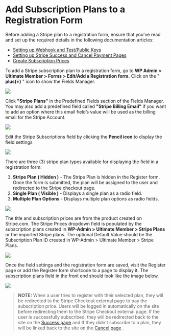 ---
---
# Add Subscription Plans to a Registration Form
 Before adding a Stripe plan to a registration form, ensure that you've read and set up the required details in the following documentation articles:

- [Setting up Webhook and Test/Public Keys](/docs-v3/um-stripe/article/1607-stripe-setting-up-webhook-and-test-public-keys)
- [Setting up Stripe Success and Cancel Payment Pages](/docs-v3/um-stripe/article/1609-stripe---setting-up-stripe-success-and-cancel-payment-pages)
- [Create Subscription Prices](/docs-v3/um-stripe/article/1617-create-subscription-prices)

 To add a Stripe subscription plan to a registration form, go to <strong>WP Admin &gt; Ultimate Member &gt; Forms &gt; Edit/Add a Registration form.</strong> Click on the " <strong>plus(</strong><strong>+)</strong> " icon to show the Fields Manager.

  ![](https://s3.amazonaws.com/helpscout.net/docs/assets/561c96629033600a7a36d662/images/63f9015b188a9d242a7d5efd/file-byXinfFcVn.png)

 Click <strong>"Stripe Plans"</strong> in the Predefined Fields section of the Fields Manager. You may also add a predefined field called <strong>"Stripe Billing Email"</strong> if you want to add an option where this email field’s value will be used as the billing email for the Stripe Account.

  ![](https://s3.amazonaws.com/helpscout.net/docs/assets/561c96629033600a7a36d662/images/6477124d936c7945969ed386/file-XziKAiWqHD.png)

 Edit the Stripe Subscriptions field by clicking the <strong>Pencil icon</strong> to display the field settings

  ![](https://s3.amazonaws.com/helpscout.net/docs/assets/561c96629033600a7a36d662/images/647715e57360c921d3f9cee2/file-pH6QG9xjqG.png)

 There are three (3) stripe plan types available for displaying the field in a registration form:

1. <strong>Stripe Plan ( Hidden )</strong> - The Stripe Plan is hidden in the Register form. Once the form is submitted, the plan will be assigned to the user and redirected to the Stripe checkout page.
2. <strong>Single Plan ( Visible )</strong> - Displays a single plan as a radio field.
3. <strong>Multiple Plan Options</strong> - Displays multiple plan options as radio fields.

  ![](https://s3.amazonaws.com/helpscout.net/docs/assets/561c96629033600a7a36d662/images/647717017360c921d3f9cee3/file-wnYmvg4fRq.png)

 The title and subscription prices are from the product created on Stripe.com. The Stripe Prices dropdown field is populated by the subscription plans created in <strong>WP-Admin &gt; Ultimate Member &gt; Stripe Plans</strong> or the imported Stripe plans. The optional Default Value should be the Subscription Plan ID created in WP-Admin &gt; Ultimate Member &gt; Stripe Plans.

  ![](https://s3.amazonaws.com/helpscout.net/docs/assets/561c96629033600a7a36d662/images/6475a1d9549b2b747a06a52c/file-VECvyP0F4o.png)

 Once the field settings and the registration form are saved, visit the Register page or add the Register form shortcode to a page to display it. The subscription plans field in the front end should look like the image below.

  ![](https://s3.amazonaws.com/helpscout.net/docs/assets/561c96629033600a7a36d662/images/64b64f28c2f5ed048130c6e4/file-Hzg2SmkQcx.png)

> <strong>NOTE:</strong> When a user tries to register with their selected plan, they will be redirected to the Stripe Checkout external page to pay the subscription price. Users will be logged in automatically on the site before redirecting them to the Stripe Checkout external page. If the user is successfully subscribed, they will be redirected back to the site on the  [Success page](/docs-v3/um-stripe/article/1609-stripe-setting-up-stripe-success-and-failed-payment-pages)  and If they didn't subscribe to a plan, they will be linked back to the site on the  [Cancel page](/docs-v3/um-stripe/article/1609-stripe-setting-up-stripe-success-and-failed-payment-pages) .